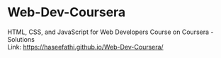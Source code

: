 # Web-Dev-Coursera
HTML, CSS, and JavaScript for Web Developers Course on Coursera - Solutions
<br>Link: https://haseefathi.github.io/Web-Dev-Coursera/
